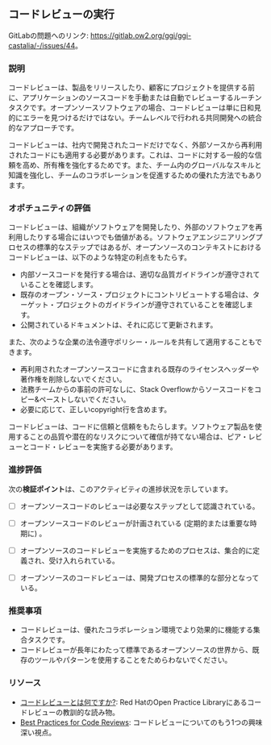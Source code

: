 ## コードレビューの実行

GitLabの問題へのリンク: <https://gitlab.ow2.org/ggi/ggi-castalia/-/issues/44>。

### 説明

コードレビューは、製品をリリースしたり、顧客にプロジェクトを提供する前に、アプリケーションのソースコードを手動または自動でレビューするルーチンタスクです。オープンソースソフトウェアの場合、コードレビューは単に日和見的にエラーを見つけるだけではない。チームレベルで行われる共同開発への統合的なアプローチです。

コードレビューは、社内で開発されたコードだけでなく、外部ソースから再利用されたコードにも適用する必要があります。これは、コードに対する一般的な信頼を高め、所有権を強化するためです。また、チーム内のグローバルなスキルと知識を強化し、チームのコラボレーションを促進するための優れた方法でもあります。

### オポチュニティの評価

コードレビューは、組織がソフトウェアを開発したり、外部のソフトウェアを再利用したりする場合にはいつでも価値がある。ソフトウェアエンジニアリングプロセスの標準的なステップではあるが、オープンソースのコンテキストにおけるコードレビューは、以下のような特定の利点をもたらす。
* 内部ソースコードを発行する場合は、適切な品質ガイドラインが遵守されていることを確認します。
* 既存のオープン・ソース・プロジェクトにコントリビュートする場合は、ターゲット・プロジェクトのガイドラインが遵守されていることを確認します。
* 公開されているドキュメントは、それに応じて更新されます。

また、次のような企業の法令遵守ポリシー・ルールを共有して適用することもできます。
* 再利用されたオープンソースコードに含まれる既存のライセンスヘッダーや著作権を削除しないでください。
* 法務チームからの事前の許可なしに、Stack Overflowからソースコードをコピー&ペーストしないでください。
* 必要に応じて、正しいcopyright行を含めます。

コードレビューは、コードに信頼と信頼をもたらします。ソフトウェア製品を使用することの品質や潜在的なリスクについて確信が持てない場合は、ピア・レビューとコード・レビューを実施する必要があります。


### 進捗評価

次の**検証ポイント**は、このアクティビティの進捗状況を示しています。

- [ ] オープンソースコードのレビューは必要なステップとして認識されている。
- [ ] オープンソースコードのレビューが計画されている (定期的または重要な時期に) 。
- [ ] オープンソースのコードレビューを実施するためのプロセスは、集合的に定義され、受け入れられている。
- [ ] オープンソースのコードレビューは、開発プロセスの標準的な部分となっている。


### 推奨事項

* コードレビューは、優れたコラボレーション環境でより効果的に機能する集合タスクです。
* コードレビューが長年にわたって標準であるオープンソースの世界から、既存のツールやパターンを使用することをためらわないでください。

### リソース

* [コードレビューとは何ですか?](https://openpracticelibrary.com/practice/code-review/): Red HatのOpen Practice Libraryにあるコードレビューの教訓的な読み物。
* [Best Practices for Code Reviews](https://www.perforce.com/blog/qac/9-best-practices-for-code-review): コードレビューについてのもう1つの興味深い視点。
